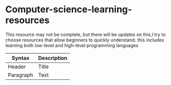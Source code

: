 # Computer-science-learning-resources
This resource may not be complete, but there will be updates on this,I try to choose resources that allow beginners to quickly understand.
this includes learning both low-level and high-level programming languages

| Syntax | Description |
| ----------- | ----------- |
| Header | Title |
| Paragraph | Text | 
